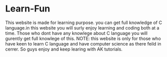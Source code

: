 # Learn-Fun
This website is made for learning purpose. you can get full knowledge of C language.in this website you will surly enjoy learning and coding both at a time. Those who dont have any knowlege about C language you will gurently get full knowlege of this. NOTE: this website is only for those who have keen to learn C language and have computer science as there feild in cerrer. So guys enjoy and keep learing with AK tutorials.

